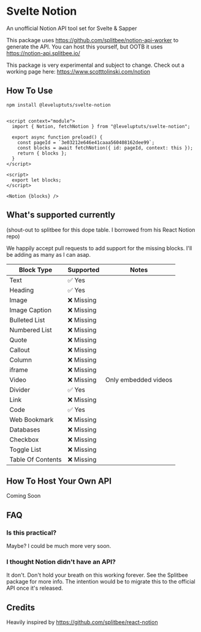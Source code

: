 # Svelte Notion

An unofficial Notion API tool set for Svelte & Sapper

This package uses https://github.com/splitbee/notion-api-worker to generate the API. You can host this yourself, but OOTB it uses https://notion-api.splitbee.io/

This package is very experimental and subject to change. Check out a working page here: https://www.scotttolinski.com/notion

## How To Use

`npm install @leveluptuts/svelte-notion`

```

<script context="module">
  import { Notion, fetchNotion } from "@leveluptuts/svelte-notion";

  export async function preload() {
    const pageId = `3e03212e646e41caaa560408162dee99`;
    const blocks = await fetchNotion({ id: pageId, context: this });
    return { blocks };
  }
</script>

<script>
  export let blocks;
</script>

<Notion {blocks} />

```

## What's supported currently

(shout-out to splitbee for this dope table. I borrowed from his React Notion repo)

We happily accept pull requests to add support for the missing blocks. I'll be adding as many as I can asap.

| Block Type        | Supported  | Notes                |
| ----------------- | ---------- | -------------------- |
| Text              | ✅ Yes     |                      |
| Heading           | ✅ Yes     |                      |
| Image             | ❌ Missing |                      |
| Image Caption     | ❌ Missing |                      |
| Bulleted List     | ❌ Missing |                      |
| Numbered List     | ❌ Missing |                      |
| Quote             | ❌ Missing |                      |
| Callout           | ❌ Missing |                      |
| Column            | ❌ Missing |                      |
| iframe            | ❌ Missing |                      |
| Video             | ❌ Missing | Only embedded videos |
| Divider           | ✅ Yes     |                      |
| Link              | ❌ Missing |                      |
| Code              | ✅ Yes     |                      |
| Web Bookmark      | ❌ Missing |                      |
| Databases         | ❌ Missing |                      |
| Checkbox          | ❌ Missing |                      |
| Toggle List       | ❌ Missing |                      |
| Table Of Contents | ❌ Missing |                      |

## How To Host Your Own API

Coming Soon

## FAQ

### Is this practical?

Maybe? I could be much more very soon.

### I thought Notion didn't have an API?

It don't. Don't hold your breath on this working forever. See the Splitbee package for more info. The intention would be to migrate this to the official API once it's released.

## Credits

Heavily inspired by https://github.com/splitbee/react-notion
